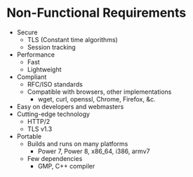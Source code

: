 # Non-Functional Requirements
- Secure
  - TLS (Constant time algorithms)
  - Session tracking
- Performance
  - Fast
  - Lightweight
- Compliant
    - RFC/ISO standards
    - Compatible with browsers, other implementations
        - wget, curl, openssl, Chrome, Firefox, &c.
- Easy on developers and webmasters
- Cutting-edge technology
    - HTTP/2
    - TLS v1.3
- Portable
  - Builds and runs on many platforms
    - Power 7, Power 8, x86_64, i386, armv7
  - Few dependencies
    - GMP, C++ compiler
